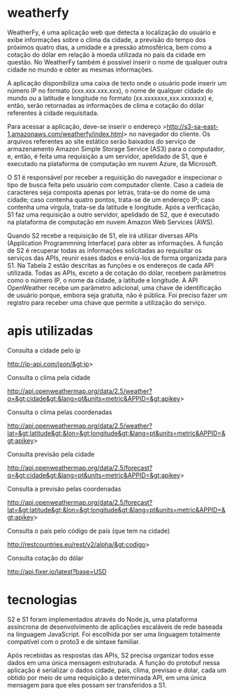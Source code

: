 # weatherfy
WeatherFy, é uma aplicação web que detecta a localização do usuário e exibe informações sobre o clima da cidade, a previsão do tempo dos próximos quatro dias, a umidade e a pressão atmosférica, bem como a cotação do dólar em relação à moeda utilizada no país da cidade em questão. No WeatherFy também é possível inserir o nome de qualquer outra cidade no mundo e obter as mesmas informações.

A aplicação disponibiliza uma caixa de texto onde o usuário pode inserir um número IP no formato (xxx.xxx.xxx.xxx), o nome de qualquer cidade do mundo ou a latitude e longitude no formato (xx.xxxxxxx,xxx.xxxxxxx) e, então, serão retornadas as informações de clima e cotação do dólar referentes à cidade requisitada.

Para acessar a aplicação, deve-se inserir o endereço &gt;http://s3-sa-east-1.amazonaws.com/weatherfy/index.html&gt; no navegador do cliente. Os arquivos referentes ao site estático serão baixados do serviço de armazenamento Amazon Simple Storage Service (AS3) para o computador, e, então, é feita uma requisição a um servidor, apelidado de S1, que é executado na plataforma de computação em nuvem Azure, da Microsoft.

O S1 é responsável por receber a requisição do navegador e inspecionar  o tipo de busca feita pelo usuário com computador cliente. Caso a cadeia de caracteres seja composta apenas por letras, trata-se do nome de uma cidade; caso contenha quatro pontos,  trata-se de um endereço IP; caso contenha uma vírgula, trata-se da latitude e longitude. Após a verificação, S1 faz uma requisição a outro servidor, apelidado de S2, que é executado na plataforma de computação em nuvem Amazon Web Services (AWS).

Quando S2 recebe a requisição de S1, ele irá utilizar diversas APIs (Application Programmning Interface) para obter as informações. A função de S2 é recuperar todas as informações solicitadas ao requisitar os serviços das APIs, reunir esses dados e enviá-los de forma organizada para S1. Na Tabela 2 estão descritas as funções e os endereços de cada API utilizada. Todas as APIs, exceto a de cotação do dólar, recebem parâmetros como o número IP, o nome da cidade, a latitude e longitude. A API OpenWeather recebe um parâmetro adicional, uma chave de identificação de usuário porque, embora seja gratuita, não é pública. Foi preciso fazer um registro para receber uma chave que permite a utilização do serviço.

# apis utilizadas
Consulta a cidade pelo ip

http://ip-api.com/json/&gt;ip&gt;

Consulta o clima pela cidade

http://api.openweathermap.org/data/2.5/weather?q=&gt;cidade&gt;&lang=pt&units=metric&APPID=&gt;apikey&gt;

Consulta o clima pelas coordenadas

http://api.openweathermap.org/data/2.5/weather?lat=&gt;latitude&gt;&lon=&gt;longitude&gt;&lang=pt&units=metric&APPID=&gt;apikey&gt;

Consulta previsão pela cidade

http://api.openweathermap.org/data/2.5/forecast?q=&gt;cidade&gt;&lang=pt&units=metric&APPID=&gt;apikey&gt;

Consulta a previsão pelas coordenadas

http://api.openweathermap.org/data/2.5/forecast?lat=&gt;latitude&gt;&lon=&gt;longitude&gt;&lang=pt&units=metric&APPID=&gt;apikey&gt;

Consulta o país pelo código de país (que tem na cidade)

http://restcountries.eu/rest/v2/alpha/&gt;codigo&gt;

Consulta cotação do dólar

http://api.fixer.io/latest?base=USD

# tecnologias
S2 e S1 foram implementados através do Node.js, uma plataforma assíncrona de desenvolvimento de aplicações escaláveis de rede baseada na linguagem JavaScript. Foi escolhida por ser uma linguagem totalmente compatível com o proto3 e de sintaxe familiar.

Após recebidas as respostas das APIs, S2 precisa organizar todos esse dados em uma única mensagem estruturada. A função do protobuf nessa aplicação é serializar o dados cidade, pais, clima, previsao e dolar, cada um obtido por meio de uma requisição a determinada API, em uma única mensagem para que eles possam ser transferidos a S1.
